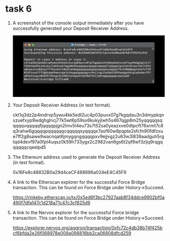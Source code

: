 # task 6

1. A screenshot of the console output immediately after you have successfully generated your Deposit Receiver Address.

	![deposit_receiver.jpg](deposit_receiver.jpg)


2. Your Deposit Receiver Address (in text format).

	ckt1q3dz2p4mdrvp5ywu4kk5edl2uc4p03puvx07g7kgqdau3n3dmypkqnxzuefxyp9wdghglncj77k5wt6p59sx6kukyjlwh5s467qgp8m25yqqqqqsqqqqqvqqqqqfjqqqqpjgn2lmv5l4eu73s7t52sa0yeazxve0dtpcft76xrmt7c8q3rahw6gqqqqpqqqqqqcqqqqqxyqqqqx7asf60w8pqpte2sfcfn90fdfzxue7ff2g8sawe9wacnqat6jmygqngqqqqpxv9ejjvgz2u63w3l839aadguh5rgtqd4devf97a0fpt4uqsz0k59h733ygx2c2982van6gs6t2qf8wf3zljq9rqgqqqqqqcqeelpd5


3. The Ethereum address used to generate the Deposit Receiver Address (in text format).

	0x16Fe8c48832B0a29d4ceCF488696a024eE4C45F9


4. A link to the Etherscan explorer for the successful Force Bridge transaction. This can be found on Force Bridge under History→Succeed.

	https://rinkeby.etherscan.io/tx/0x5ed6f3bc27927aab8f34ddce9902bf0a490f7dfa147c1d218a71c47c3cf825d9


5. A link to the Nervos explorer for the successful Force bridge transaction. This can be found on Force Bridge under History→Succeed.

	https://explorer.nervos.org/aggron/transaction/0xfc72c4db38b74f425bcf6bfda2e26f068978e009a098816bb2ca06808dfcd259

	